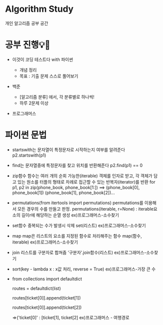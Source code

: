 # Algorithm Study
개인 알고리즘 공부 공간


# 공부 진행💡🌱

* 이것이 코딩 테스트다 with 파이썬
	- 개념 정리
	- 목표 : 기출 문제 스스로 풀어보기

* 백준 
	- [알고리즘 분류] 에서, 각 분류별로 하나씩!
	- 하루 2문제 이상

* 프로그래머스

# 파이썬 문법
  *  startswith는 문자열이 특정문자로 시작하는지 여부를 알려준다
     p2.startswith(p1)
  
  *  find는 문자열중에 특정문자를 찾고 위치를 반환해준다
     p2.find(p1) == 0
  
  *  zip함수
  함수는 여러 개의 순회 가능한(iterable) 객체를 인자로 받고, 각 객체가 담고 있는 원소를 터플의 형태로 차례로 접근할 수 있는 반복자(iterator)를 반환
    for p1, p2 in zip(phone_book, phone_book[1:])
    ==> (phone_book[0], phone_book[1]) (phone_book[1], phone_book[2])...
  
  
  * permutations(from itertools import permutations)
    permutations를 이용해서 모든 경우의 수를 만들고 판정.
    permutations(iterable, r=None) : iterable요소의 길이r에 해당하는 순열 생성
    ex)프로그래머스-소수찾기
    
  * set함수
    중복되는 수가 발생시 삭제
    set(리스트)
    ex)프로그래머스-소수찾기
   
  * map
    map은 리스트의 요소를 지정된 함수로 처리해주는 함수
    map(함수, iterable)
    ex)프로그래머스-소수찾기
    
   * join 
     리스트를 구분자로 합쳐줌
     '구분자'.join함수(리스트)
     ex)프로그래머스-소수찾기
     
   * sort(key - lambda x : x값 처리, reverse = True)
     ex)프로그래머스-가장 큰 수
     
   * from collections import defaultdict
   
     routes = defaultdict(list)
     
     routes[ticket[0]].append(ticket[1])
     
     routes[ticket[0]].append(ticket[2])
     
     =>{'ticket[0]' : [ticket[1], ticket[2]
     ex)프로그래머스 - 여행경로
    
   
